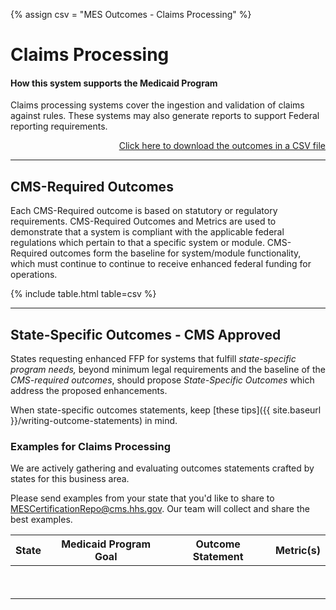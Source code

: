 {% assign csv = "MES Outcomes - Claims Processing" %}

# Claims Processing

#### How this system supports the Medicaid Program

Claims processing systems cover the ingestion and validation of claims against rules. These systems may also generate reports to support Federal reporting requirements.

<div align="right">
  <a href="https://github.com/CMSgov/CMCS-DSG-DSS-Certification/raw/main/_data/{{ csv }}.csv" target="_blank">Click here to download the outcomes in a CSV file</a>  
</div>

---

## CMS-Required Outcomes

Each CMS-Required outcome is based on statutory or regulatory requirements. CMS-Required Outcomes and Metrics are used to demonstrate that a system is compliant with the applicable federal regulations which pertain to that a specific system or module. CMS-Required outcomes form the baseline for system/module functionality, which must continue to continue to receive enhanced federal funding for operations.

{% include table.html table=csv %}

---

## State-Specific Outcomes - CMS Approved

States requesting enhanced FFP for systems that fulfill _state-specific program needs,_ beyond minimum legal requirements and the baseline of the _CMS-required outcomes_, should propose _State-Specific Outcomes_ which address the proposed enhancements.

When state-specific outcomes statements, keep [these tips]({{ site.baseurl }}/writing-outcome-statements) in mind.

### Examples for Claims Processing

We are actively gathering and evaluating outcomes statements crafted by states for this business area.

Please send examples from your state that you'd like to share to <MESCertificationRepo@cms.hhs.gov>. Our team will collect and share the best examples.

| **State** | Medicaid Program Goal | Outcome Statement | **Metric(s)** |
| --------- | --------------------- | ----------------- | ------------- |
| &nbsp;    | &nbsp;                | &nbsp;            | &nbsp;        |
| &nbsp;    | &nbsp;                | &nbsp;            | &nbsp;        |
